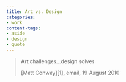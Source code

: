 ```yaml
---
title: Art vs. Design
categories:
- work
content-tags:
- aside
- design
- quote
---
```


> Art challenges…design solves
> <footer>[Matt Conway][1], email, 19 August 2010</footer>

   [1]: http://www.mattconway.com/

